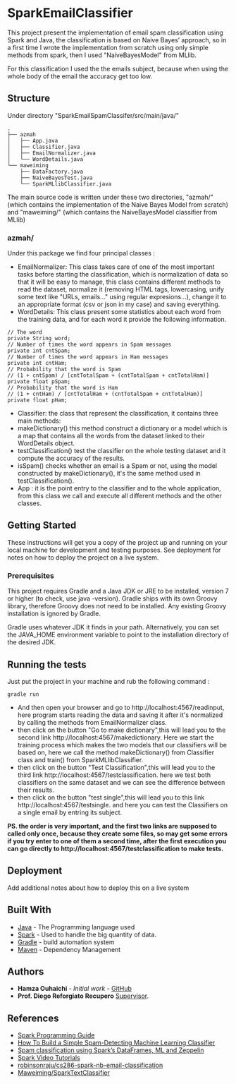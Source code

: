 # SparkEmailClassifier

This project present the implementation of email spam classification using Spark and Java,
the classification is based on Naive Bayes’ approach, so in a first time I wrote the implementation from scratch
using only simple methods from spark, then I used "NaiveBayesModel" from MLlib.

For this classification I used the the emails subject, because when using the whole body of the email the accuracy get too low.

## Structure

Under directory "SparkEmailSpamClassifer/src/main/java/"

```
.
├── azmah
│   ├── App.java
│   ├── Classifier.java
│   ├── EmailNormalizer.java
│   └── WordDetails.java
└── maweiming
    ├── DataFactory.java
    ├── NaiveBayesTest.java
    └── SparkMLlibClassifier.java
 ```

The main source code is written under these two directories, "azmah/" (which contains the implementation of the Naive Bayes Model from scratch) and "maweiming/" (which contains the NaiveBayesModel classifier from MLlib)

### azmah/

Under this package we find four principal classes :

* EmailNormalizer: This class takes care of one of the most important tasks before starting the classification, which is normalization of data so that it will be easy to manage, this class contains different methods to read the dataset, normalize it (removing HTML tags, lowercasing, unify some text like "URLs, emails..." using regular expresions...), change it to an appropriate format (csv or json in my case) and saving everything.
* WordDetails: This class present some statistics about each word from the training data, and for each word it provide the following information.

```
// The word
private String word;
// Number of times the word appears in Spam messages
private int cntSpam;
// Number of times the word appears in Ham messages
private int cntHam;
// Probability that the word is Spam
// (1 + cntSpam) / [cntTotalSpam + (cntTotalSpam + cntTotalHam)]
private float pSpam;
// Probability that the word is Ham
// (1 + cntHam) / [cntTotalHam + (cntTotalSpam + cntTotalHam)]
private float pHam;
 ```
* Classifier: the class that represent the classification, it contains three main methods:
* makeDictionary() this method construct a dictionary or a model which is a map that contains all the words from the dataset linked to their WordDetails object.
* testClassification() test the classifier on the whole testing dataset and it compute the accuracy of the results.
* isSpam() checks whether an email is a Spam or not, using the model constructed by makeDictionary(), it's the same method used in testClassification().
* App : it is the point entry to the classifier and to the whole application, from this class we call and execute all different methods and the other classes.


## Getting Started

These instructions will get you a copy of the project up and running on your local machine for development and testing purposes. See deployment for notes on how to deploy the project on a live system.

### Prerequisites

This project requires Gradle and a Java JDK or JRE to be installed, version 7 or higher (to check, use java -version). Gradle ships with its own Groovy library, therefore Groovy does not need to be installed. Any existing Groovy installation is ignored by Gradle.

Gradle uses whatever JDK it finds in your path. Alternatively, you can set the JAVA_HOME environment variable to point to the installation directory of the desired JDK.

## Running the tests

Just put the project in your machine and rub the following command :

```
gradle run
```
* And then open your browser and go to http://localhost:4567/readinput, here program starts reading the data and saving it after it's normalized by calling the methods from EmailNormalizer class.
* then click on the button "Go to make dictionary",this will lead you to the second link http://localhost:4567/makedictionary. Here we start the training process which makes the two models that our classifiers will be based on, here we call the method makeDictionary() from Classifier class and train() from SparkMLlibClassifier.
* then click on the button "Test Classification",this will lead you to the third link http://localhost:4567/testclassification. here we test both classifiers on the same dataset and we can see the difference between their results.
* then click on the button "test single",this will lead you to this link http://localhost:4567/testsingle. and here you can test the Classifiers on a single email by entring its subject.

**PS. the order is very important, and the first two links are supposed to called only once, because they create some files, so may get some errors if you try enter to one of them a second time, after the first execution you can go directly to http://localhost:4567/testclassification to make tests.**

## Deployment

Add additional notes about how to deploy this on a live system

## Built With

* [Java](https://www.java.com) - The Programming language used
* [Spark](https://spark.apache.org/) - Used to handle the big quantity of data.
* [Gradle](http://gradle.org/) -  build automation system
* [Maven](https://maven.apache.org/) - Dependency Management


## Authors

* **Hamza Ouhaichi** - *Initial work* - [GitHub](https://github.com/ohichii)
* **Prof. Diego Reforgiato Recupero** [Supervisor](http://people.unica.it/diegoreforgiato/en/).


## References

* [Spark Programming Guide](https://spark.apache.org/docs/latest/rdd-programming-guide.html)
* [How To Build a Simple Spam-Detecting Machine Learning Classifier](https://hackernoon.com/how-to-build-a-simple-spam-detecting-machine-learning-classifier-4471fe6b816e)
* [Spam classification using Spark’s DataFrames, ML and Zeppelin](https://blog.codecentric.de/en/2016/06/spam-classification-using-sparks-dataframes-ml-zeppelin-part-1/)
* [Spark Video Tutorials](http://sparkjava.com/tutorials/video-tutorials)
* [robinsonraju/cs286-spark-nb-email-classification](https://github.com/robinsonraju/cs286-spark-nb-email-classification)
* [Maweiming/SparkTextClassifier](https://github.com/Maweiming/SparkTextClassifier)

